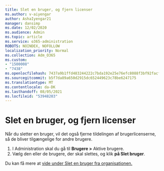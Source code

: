 ```yaml
---
title: Slet en bruger, og fjern licenser
ms.author: v-aiyengar
author: AshaIyengar21
manager: dansimp
ms.date: 12/02/2020
ms.audience: Admin
ms.topic: article
ms.service: o365-administration
ROBOTS: NOINDEX, NOFOLLOW
localization_priority: Normal
ms.collection: Adm_O365
ms.custom:
- "1500008"
- "7438"
ms.openlocfilehash: 7437a9b1ffd483244222c7bda192e25e76efc8088f3bf92facfb27ee5bf0e503
ms.sourcegitcommit: b5f7da89a650d2915dc652449623c78be6247175
ms.translationtype: MT
ms.contentlocale: da-DK
ms.lasthandoff: 08/05/2021
ms.locfileid: "53948203"
---
```

# <a name="delete-a-user-and-remove-licenses"></a>Slet en bruger, og fjern licenser

Når du sletter en bruger, vil det også fjerne tildelingen af brugerlicenserne, så de bliver tilgængelige for andre brugere. 
1. I Administration skal du gå til **Brugere >** Aktive brugere.
1. Vælg den eller de brugere, der skal slettes, og klik **på Slet bruger**.

Du kan få mere at [vide under Slet en bruger fra organisationen.](https://docs.microsoft.com/microsoft-365/admin/add-users/delete-a-user) 